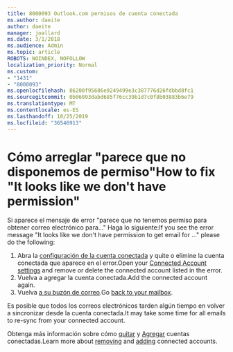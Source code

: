 ```yaml
---
title: 8000093 Outlook.com permisos de cuenta conectada
ms.author: daeite
author: daeite
manager: joallard
ms.date: 3/1/2018
ms.audience: Admin
ms.topic: article
ROBOTS: NOINDEX, NOFOLLOW
localization_priority: Normal
ms.custom:
- "1431"
- "8000093"
ms.openlocfilehash: 86200f95686e9249499e3c387776d26fdbbd8fc1
ms.sourcegitcommit: 0b06093dabd685f76cc39b1d7c0f8b03883b6e79
ms.translationtype: MT
ms.contentlocale: es-ES
ms.lasthandoff: 10/25/2019
ms.locfileid: "36546913"
---
```

# <a name="how-to-fix-it-looks-like-we-dont-have-permission"></a><span data-ttu-id="db470-102">Cómo arreglar "parece que no disponemos de permiso"</span><span class="sxs-lookup"><span data-stu-id="db470-102">How to fix "It looks like we don't have permission"</span></span>

<span data-ttu-id="db470-103">Si aparece el mensaje de error "parece que no tenemos permiso para obtener correo electrónico para..." Haga lo siguiente:</span><span class="sxs-lookup"><span data-stu-id="db470-103">If you see the error message "It looks like we don't have permission to get email for ..." please do the following:</span></span>

1. <span data-ttu-id="db470-104">Abra la [configuración de la cuenta conectada](https://outlook.live.com/mail/options/mail/accounts) y quite o elimine la cuenta conectada que aparece en el error.</span><span class="sxs-lookup"><span data-stu-id="db470-104">Open your [Connected Account settings](https://outlook.live.com/mail/options/mail/accounts) and remove or delete the connected account listed in the error.</span></span>
2. <span data-ttu-id="db470-105">Vuelva a agregar la cuenta conectada.</span><span class="sxs-lookup"><span data-stu-id="db470-105">Add the connected account again.</span></span>
3. <span data-ttu-id="db470-106">Vuelva [a su buzón de correo](https://outlook.live.com/mail/inbox).</span><span class="sxs-lookup"><span data-stu-id="db470-106">Go [back to your mailbox](https://outlook.live.com/mail/inbox).</span></span>

<span data-ttu-id="db470-107">Es posible que todos los correos electrónicos tarden algún tiempo en volver a sincronizar desde la cuenta conectada.</span><span class="sxs-lookup"><span data-stu-id="db470-107">It may take some time for all emails to re-sync from your connected account.</span></span>

<span data-ttu-id="db470-108">Obtenga más información sobre cómo [quitar](https://support.office.com/article/0b9a6b95-ff1b-46c1-bf60-d6b3b82c5ac8?wt.mc_id=Office_Outlook_com_Alchemy) y [Agregar](https://support.office.com/article/c5224df4-5885-4e79-91ba-523aa743f0ba?wt.mc_id=Office_Outlook_com_Alchemy) cuentas conectadas.</span><span class="sxs-lookup"><span data-stu-id="db470-108">Learn more about [removing](https://support.office.com/article/0b9a6b95-ff1b-46c1-bf60-d6b3b82c5ac8?wt.mc_id=Office_Outlook_com_Alchemy) and [adding](https://support.office.com/article/c5224df4-5885-4e79-91ba-523aa743f0ba?wt.mc_id=Office_Outlook_com_Alchemy) connected accounts.</span></span>